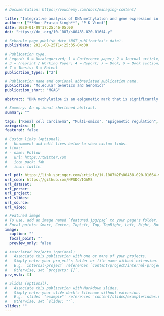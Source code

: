 ```yaml
---
# Documentation: https://wowchemy.com/docs/managing-content/

title: "Integrative analysis of DNA methylation and gene expression in Papillary Renal Cell Carcinoma"
authors: ["**Noor Pratap Singh**", "P K Vinod"]
date: 2020-01-09T17:25:46-05:00
doi: "https://doi.org/10.1007/s00438-020-01664-y"

# Schedule page publish date (NOT publication's date).
publishDate: 2021-08-25T14:25:35-04:00

# Publication type.
# Legend: 0 = Uncategorized; 1 = Conference paper; 2 = Journal article;
# 3 = Preprint / Working Paper; 4 = Report; 5 = Book; 6 = Book section;
# 7 = Thesis; 8 = Patent
publication_types: ["2"]

# Publication name and optional abbreviated publication name.
publication: "Molecular Genetics and Genomics"
publication_short: "MGAG"

abstract: "DNA methylation is an epigenetic mark that is significantly altered in cancer. Interpreting the functional consequences of DNA methylation requires integration of multiple forms of data. The recent advancement in the next generation sequencing can help to decode this relationship and in biomarker discovery. In this study, we investigated the methylation patterns of Papillary renal cell carcinoma (PRCC) and its relationship with the gene expression using The Cancer Genome Atlas (TCGA) multi-omics data. We found that the promoter and body of tumor suppressor genes, microRNAs and gene clusters and families including cadherins, protocadherins, claudins and collagens are hypermethylated in PRCC. Hypomethylated genes in PRCC are associated with the immune function. The gene expression of several novel candidate genes including interleukin receptor IL17RE and immune checkpoint genes HHLA2, SIRPA and HAVCR2 shows significant correlation with the DNA methylation. We also developed machine learning models using features extracted from single and multi-omics data to distinguish early and late stages of PRCC. A comparative study of different feature selection algorithms, predictive models, data integration techniques and representations of methylation data was performed. The Group Lasso (GL) model using both the gene expression and DNA methylation features shows the overall best performance in distinguishing tumor stages. In summary, our study identifies PRCC driver genes and proposes predictive models based on both DNA methylation and gene expression. These results on PRCC will aid in targeted experiments and provide a strategy to improve the classification accuracy of tumor stages."

# Summary. An optional shortened abstract.
summary: ""

tags: ["Renal cell carcinoma", "Multi-omics", "Epigenetic regulation", "RNASeq", "Data integration", "Multiple kernel learning", "Tumor stage prediction"]
categories: []
featured: false

# Custom links (optional).
#   Uncomment and edit lines below to show custom links.
# links:
# - name: Follow
#   url: https://twitter.com
#   icon_pack: fab
#   icon: twitter

url_pdf: https://link.springer.com/article/10.1007%2Fs00438-020-01664-y
url_code: https://github.com/NPSDC/IGAMS
url_dataset:
url_poster:
url_project:
url_slides:
url_source:
url_video:

# Featured image
# To use, add an image named `featured.jpg/png` to your page's folder. 
# Focal points: Smart, Center, TopLeft, Top, TopRight, Left, Right, BottomLeft, Bottom, BottomRight.
image:
  caption: ""
  focal_point: ""
  preview_only: false

# Associated Projects (optional).
#   Associate this publication with one or more of your projects.
#   Simply enter your project's folder or file name without extension.
#   E.g. `internal-project` references `content/project/internal-project/index.md`.
#   Otherwise, set `projects: []`.
projects: []

# Slides (optional).
#   Associate this publication with Markdown slides.
#   Simply enter your slide deck's filename without extension.
#   E.g. `slides: "example"` references `content/slides/example/index.md`.
#   Otherwise, set `slides: ""`.
slides: ""
---
```

